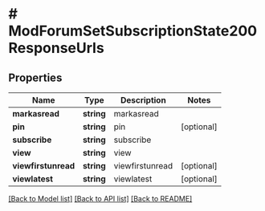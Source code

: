 # # ModForumSetSubscriptionState200ResponseUrls

## Properties

Name | Type | Description | Notes
------------ | ------------- | ------------- | -------------
**markasread** | **string** | markasread |
**pin** | **string** | pin | [optional]
**subscribe** | **string** | subscribe |
**view** | **string** | view |
**viewfirstunread** | **string** | viewfirstunread | [optional]
**viewlatest** | **string** | viewlatest | [optional]

[[Back to Model list]](../../README.md#models) [[Back to API list]](../../README.md#endpoints) [[Back to README]](../../README.md)
